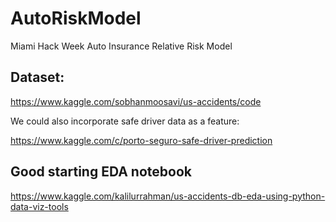 # AutoRiskModel
Miami Hack Week Auto Insurance Relative Risk Model


## Dataset:
https://www.kaggle.com/sobhanmoosavi/us-accidents/code

We could also incorporate safe driver data as a feature:

https://www.kaggle.com/c/porto-seguro-safe-driver-prediction

## Good starting EDA notebook
https://www.kaggle.com/kalilurrahman/us-accidents-db-eda-using-python-data-viz-tools
